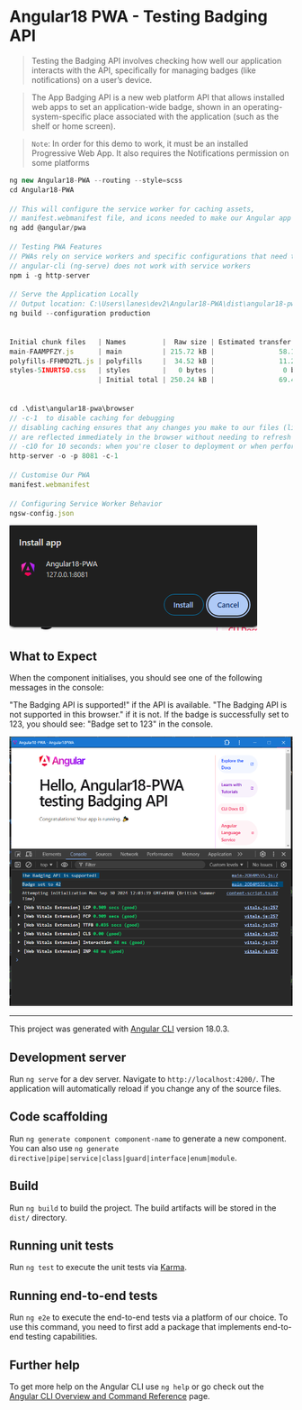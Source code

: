 # Angular18 PWA - Testing Badging API

> Testing the Badging API involves checking how well our application interacts with the API, specifically for managing badges (like notifications) on a user’s device.

> The App Badging API is a new web platform API that allows installed web apps to set an application-wide badge, shown in an operating-system-specific place associated with the application (such as the shelf or home screen).

> `Note`: In order for this demo to work, it must be an installed Progressive Web App. It also requires the Notifications permission on some platforms

```js
ng new Angular18-PWA --routing --style=scss
cd Angular18-PWA

// This will configure the service worker for caching assets,
// manifest.webmanifest file, and icons needed to make our Angular app a PWA
ng add @angular/pwa

// Testing PWA Features
// PWAs rely on service workers and specific configurations that need to be served over HTTPS or a localhost domain
// angular-cli (ng-serve) does not work with service workers
npm i -g http-server

// Serve the Application Locally
// Output location: C:\Users\lanes\dev2\Angular18-PWA\dist\angular18-pwa
ng build --configuration production


Initial chunk files   | Names         |  Raw size | Estimated transfer size
main-FAAMPFZY.js      | main          | 215.72 kB |                58.12 kB
polyfills-FFHMD2TL.js | polyfills     |  34.52 kB |                11.28 kB
styles-5INURTSO.css   | styles        |   0 bytes |                 0 bytes
                      | Initial total | 250.24 kB |                69.40 kB


cd .\dist\angular18-pwa\browser
// -c-1  to disable caching for debugging
// disabling caching ensures that any changes you make to our files (like HTML, CSS, or JavaScript)
// are reflected immediately in the browser without needing to refresh or clear the cache.
// -c10 for 10 seconds: when you're closer to deployment or when performance testing our App
http-server -o -p 8081 -c-1

// Customise Our PWA
manifest.webmanifest

// Configuring Service Worker Behavior
ngsw-config.json
```

![Install Angular PWA App](./src/app/assets/install.png)

## What to Expect

When the component initialises, you should see one of the following messages in the console:

"The Badging API is supported!" if the API is available.
"The Badging API is not supported in this browser." if it is not.
If the badge is successfully set to 123, you should see: "Badge set to 123" in the console.

![Installed](./src/app/assets/installed.png)

---

This project was generated with [Angular CLI](https://github.com/angular/angular-cli) version 18.0.3.

## Development server

Run `ng serve` for a dev server. Navigate to `http://localhost:4200/`. The application will automatically reload if you change any of the source files.

## Code scaffolding

Run `ng generate component component-name` to generate a new component. You can also use `ng generate directive|pipe|service|class|guard|interface|enum|module`.

## Build

Run `ng build` to build the project. The build artifacts will be stored in the `dist/` directory.

## Running unit tests

Run `ng test` to execute the unit tests via [Karma](https://karma-runner.github.io).

## Running end-to-end tests

Run `ng e2e` to execute the end-to-end tests via a platform of our choice. To use this command, you need to first add a package that implements end-to-end testing capabilities.

## Further help

To get more help on the Angular CLI use `ng help` or go check out the [Angular CLI Overview and Command Reference](https://angular.dev/tools/cli) page.
